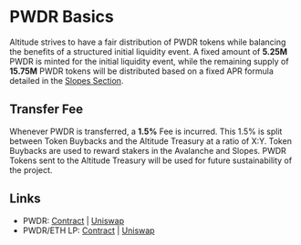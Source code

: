 # PWDR Basics

Altitude strives to have a fair distribution of PWDR tokens while balancing the benefits of a structured initial liquidity event. A fixed amount of **5.25M** PWDR is minted for the initial liquidity event, while the remaining supply of **15.75M** PWDR tokens will be distributed based on a fixed APR formula detailed in the [Slopes Section](./slopes).

## Transfer Fee

Whenever PWDR is transferred, a **1.5%** Fee is incurred. This 1.5% is split between Token Buybacks and the Altitude Treasury at a ratio of X:Y. Token Buybacks are used to reward stakers in the Avalanche and Slopes. PWDR Tokens sent to the Altitude Treasury will be used for future sustainability of the project.

## Links

- PWDR: [Contract](https://etherscan.io/token/0x35557BDA8c1eB81E2924AF07cCCcB9608e2E4A9b) | [Uniswap](https://info.uniswap.org/token/0x35557BDA8c1eB81E2924AF07cCCcB9608e2E4A9b) 
- PWDR/ETH LP: [Contract](https://etherscan.io/token/0xfbA9C7a8eA50E825b2f567CAc91D8939A071aD48) | [Uniswap](https://info.uniswap.org/pair/0xfbA9C7a8eA50E825b2f567CAc91D8939A071aD48)
